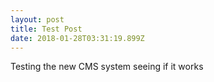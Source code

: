 ```yaml
---
layout: post
title: Test Post
date: 2018-01-28T03:31:19.899Z
---
```

Testing the new CMS system seeing if it works
